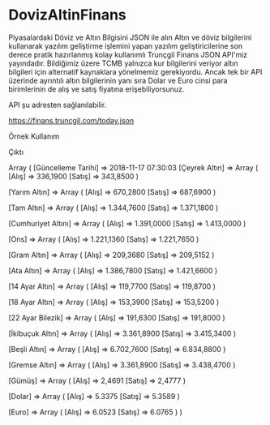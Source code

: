 # DovizAltinFinans
Piyasalardaki Döviz ve Altın Bilgisini JSON ile alın
Altın ve döviz bilgilerini kullanarak yazılım geliştirme işlemini yapan yazılım 
geliştiricilerine son derece pratik hazırlanmış kolay kullanımlı 
Trunçgil Finans JSON API'miz yayındadır. 
Bildiğimiz üzere TCMB yalnızca kur bilgilerini veriyor altın bilgileri için 
alternatif kaynaklara yönelmemiz gerekiyordu. 
Ancak tek bir API üzerinde ayrıntılı altın bilgilerinin yanı sıra 
Dolar ve Euro cinsi para birimlerinin de alış ve satış fiyatına erişebiliyorsunuz.

API şu adresten sağlanılabilir.

https://finans.truncgil.com/today.json

Örnek Kullanım

<?php
$finans = json_decode(file_get_contents("https://finans.truncgil.com/today.json"),true);

print_r($finans);
?>
Çıktı


Array ( [Güncelleme Tarihi] => 2018-11-17 07:30:03 [Çeyrek Altın] => Array ( [Alış] => 336,1900 [Satış] => 343,8500 )

[Yarım Altın] => Array
    (
        [Alış] => 670,2800
        [Satış] => 687,6900
    )

[Tam Altın] => Array
    (
        [Alış] => 1.344,7600
        [Satış] => 1.371,1800
    )

[Cumhuriyet Altını] => Array
    (
        [Alış] => 1.391,0000
        [Satış] => 1.413,0000
    )

[Ons] => Array
    (
        [Alış] => 1.221,1360
        [Satış] => 1.221,7650
    )

[Gram Altın] => Array
    (
        [Alış] => 209,3680
        [Satış] => 209,5152
    )

[Ata Altın] => Array
    (
        [Alış] => 1.386,7800
        [Satış] => 1.421,6600
    )

[14 Ayar Altın] => Array
    (
        [Alış] => 119,7700
        [Satış] => 119,8700
    )

[18 Ayar Altın] => Array
    (
        [Alış] => 153,3900
        [Satış] => 153,5200
    )

[22 Ayar Bilezik] => Array
    (
        [Alış] => 191,6300
        [Satış] => 191,8000
    )

[İkibuçuk Altın] => Array
    (
        [Alış] => 3.361,8900
        [Satış] => 3.415,3400
    )

[Beşli Altın] => Array
    (
        [Alış] => 6.702,7600
        [Satış] => 6.834,8800
    )

[Gremse Altın] => Array
    (
        [Alış] => 3.361,8900
        [Satış] => 3.438,4700
    )

[Gümüş] => Array
    (
        [Alış] => 2,4691
        [Satış] => 2,4777
    )

[Dolar] => Array
    (
        [Alış] => 5.3375
        [Satış] => 5.3589
    )

[Euro] => Array
    (
        [Alış] => 6.0523
        [Satış] => 6.0765
    )
)

